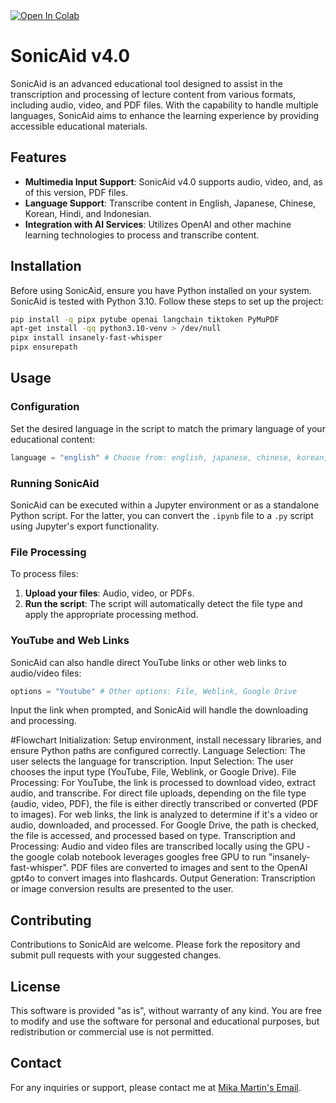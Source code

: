 <a target="_blank" href="https://colab.research.google.com/github/Classacre/SONIC-AID/blob/main/4_0_SonicAid.ipynb">
  <img src="https://colab.research.google.com/assets/colab-badge.svg" alt="Open In Colab"/>
</a>

# SonicAid v4.0

SonicAid is an advanced educational tool designed to assist in the transcription and processing of lecture content from various formats, including audio, video, and PDF files. With the capability to handle multiple languages, SonicAid aims to enhance the learning experience by providing accessible educational materials.

## Features

- **Multimedia Input Support**: SonicAid v4.0 supports audio, video, and, as of this version, PDF files.
- **Language Support**: Transcribe content in English, Japanese, Chinese, Korean, Hindi, and Indonesian.
- **Integration with AI Services**: Utilizes OpenAI and other machine learning technologies to process and transcribe content.

## Installation

Before using SonicAid, ensure you have Python installed on your system. SonicAid is tested with Python 3.10. Follow these steps to set up the project:

```bash
pip install -q pipx pytube openai langchain tiktoken PyMuPDF
apt-get install -qq python3.10-venv > /dev/null
pipx install insanely-fast-whisper
pipx ensurepath
```

## Usage

### Configuration

Set the desired language in the script to match the primary language of your educational content:

```python
language = "english" # Choose from: english, japanese, chinese, korean, indian (Hindi), indonesian
```

### Running SonicAid

SonicAid can be executed within a Jupyter environment or as a standalone Python script. For the latter, you can convert the `.ipynb` file to a `.py` script using Jupyter's export functionality.

### File Processing

To process files:

1. **Upload your files**: Audio, video, or PDFs.
2. **Run the script**: The script will automatically detect the file type and apply the appropriate processing method.

### YouTube and Web Links

SonicAid can also handle direct YouTube links or other web links to audio/video files:

```python
options = "Youtube" # Other options: File, Weblink, Google Drive
```

Input the link when prompted, and SonicAid will handle the downloading and processing.

#Flowchart
    Initialization: Setup environment, install necessary libraries, and ensure Python paths are configured correctly.
    Language Selection: The user selects the language for transcription.
    Input Selection: The user chooses the input type (YouTube, File, Weblink, or Google Drive).
    File Processing:
        For YouTube, the link is processed to download video, extract audio, and transcribe.
        For direct file uploads, depending on the file type (audio, video, PDF), the file is either directly transcribed or converted (PDF to images).
        For web links, the link is analyzed to determine if it's a video or audio, downloaded, and processed.
        For Google Drive, the path is checked, the file is accessed, and processed based on type.
    Transcription and Processing:
        Audio and video files are transcribed locally using the GPU - the google colab notebook leverages googles free GPU to run "insanely-fast-whisper".
        PDF files are converted to images and sent to the OpenAI gpt4o to convert images into flashcards.
    Output Generation: Transcription or image conversion results are presented to the user.



## Contributing

Contributions to SonicAid are welcome. Please fork the repository and submit pull requests with your suggested changes.

## License

This software is provided "as is", without warranty of any kind. You are free to modify and use the software for personal and educational purposes, but redistribution or commercial use is not permitted.

## Contact

For any inquiries or support, please contact me at [Mika Martin's Email](nieuwenhuyzenmikamartin@gmail.com).
